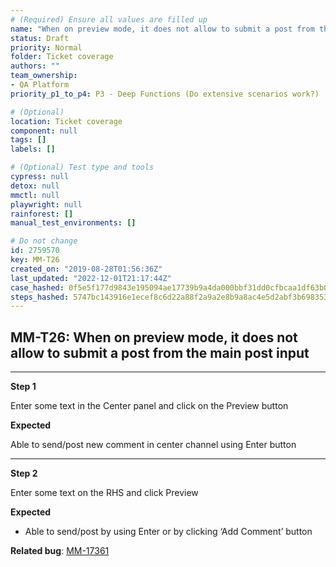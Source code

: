 ```yaml
---
# (Required) Ensure all values are filled up
name: "When on preview mode, it does not allow to submit a post from the main post input"
status: Draft
priority: Normal
folder: Ticket coverage
authors: ""
team_ownership: 
- QA Platform
priority_p1_to_p4: P3 - Deep Functions (Do extensive scenarios work?)

# (Optional)
location: Ticket coverage
component: null
tags: []
labels: []

# (Optional) Test type and tools
cypress: null
detox: null
mmctl: null
playwright: null
rainforest: []
manual_test_environments: []

# Do not change
id: 2759570
key: MM-T26
created_on: "2019-08-28T01:56:36Z"
last_updated: "2022-12-01T21:17:44Z"
case_hashed: 0f5e5f177d9843e195094ae17739b9a4da000bbf31dd0cfbcaa1df63b03322ca25b1853b7fa88e496bf268e99ad6bbe2
steps_hashed: 5747bc143916e1ecef8c6d22a88f2a9a2e8b9a8ac4e5d2abf3b6983539c8feb23547fb411895df2b085befe74b2a5950
---
```


<!-- (Auto-generated) Based on frontmatter's "key" and "name" -->

## MM-T26: When on preview mode, it does not allow to submit a post from the main post input

---

**Step 1**

Enter some text in the Center panel and click on the Preview button

**Expected**

Able to send/post new comment in center channel using Enter button

---

**Step 2**

Enter some text on the RHS and click Preview

**Expected**

- Able to send/post by using Enter or by clicking ‘Add Comment’ button

**Related bug**: [MM-17361](https://mattermost.atlassian.net/browse/MM-17361)
